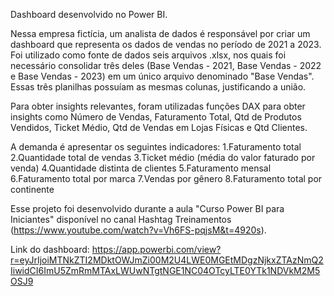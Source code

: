 Dashboard desenvolvido no Power BI.

Nessa empresa fictícia, um analista de dados é responsável por criar um dashboard que representa os dados de vendas no período de 2021 a 2023. Foi utilizado como fonte de dados seis arquivos .xlsx, nos quais foi necessário consolidar três deles (Base Vendas - 2021, Base Vendas - 2022 e Base Vendas - 2023) em um único arquivo denominado "Base Vendas". Essas três planilhas possuíam as mesmas colunas, justificando a união.

Para obter insights relevantes, foram utilizadas funções DAX para obter insights como Número de Vendas, Faturamento Total, Qtd de Produtos Vendidos, Ticket Médio, Qtd de Vendas em Lojas Físicas e Qtd Clientes.

A demanda é apresentar os seguintes indicadores:
1.Faturamento total
2.Quantidade total de vendas
3.Ticket médio (média do valor faturado por venda)
4.Quantidade distinta de clientes
5.Faturamento mensal
6.Faturamento total por marca
7.Vendas por gênero
8.Faturamento total por continente

Esse projeto foi desenvolvido durante a aula "Curso Power BI para Iniciantes" disponível no canal Hashtag Treinamentos (https://www.youtube.com/watch?v=Vh6FS-pqjsM&t=4920s).

Link do dashboard: https://app.powerbi.com/view?r=eyJrIjoiMTNkZTI2MDktOWJmZi00M2U4LWE0MGEtMDgzNjkxZTAzNmQ2IiwidCI6ImU5ZmRmMTAxLWUwNTgtNGE1NC04OTcyLTE0YTk1NDVkM2M5OSJ9 
